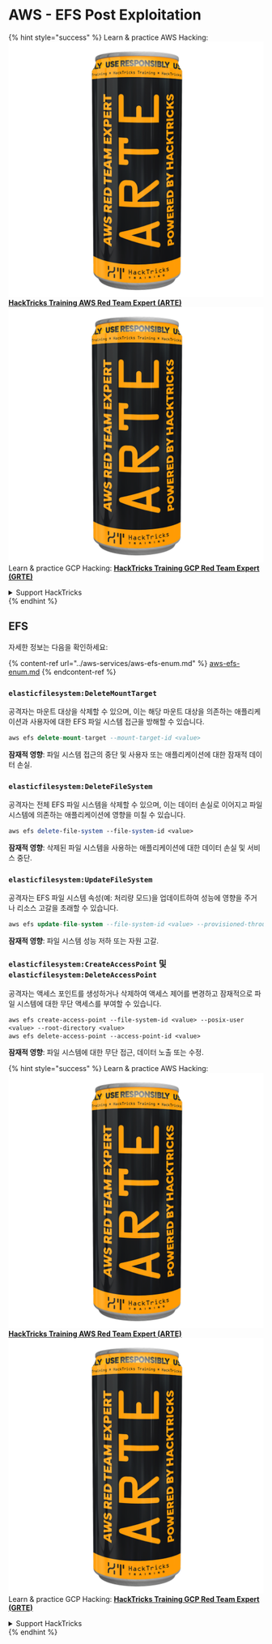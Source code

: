 # AWS - EFS Post Exploitation

{% hint style="success" %}
Learn & practice AWS Hacking:<img src="../../../.gitbook/assets/image (1) (1) (1).png" alt="" data-size="line">[**HackTricks Training AWS Red Team Expert (ARTE)**](https://training.hacktricks.xyz/courses/arte)<img src="../../../.gitbook/assets/image (1) (1) (1).png" alt="" data-size="line">\
Learn & practice GCP Hacking: <img src="../../../.gitbook/assets/image (2).png" alt="" data-size="line">[**HackTricks Training GCP Red Team Expert (GRTE)**<img src="../../../.gitbook/assets/image (2).png" alt="" data-size="line">](https://training.hacktricks.xyz/courses/grte)

<details>

<summary>Support HackTricks</summary>

* Check the [**subscription plans**](https://github.com/sponsors/carlospolop)!
* **Join the** 💬 [**Discord group**](https://discord.gg/hRep4RUj7f) or the [**telegram group**](https://t.me/peass) or **follow** us on **Twitter** 🐦 [**@hacktricks\_live**](https://twitter.com/hacktricks_live)**.**
* **Share hacking tricks by submitting PRs to the** [**HackTricks**](https://github.com/carlospolop/hacktricks) and [**HackTricks Cloud**](https://github.com/carlospolop/hacktricks-cloud) github repos.

</details>
{% endhint %}

## EFS

자세한 정보는 다음을 확인하세요:

{% content-ref url="../aws-services/aws-efs-enum.md" %}
[aws-efs-enum.md](../aws-services/aws-efs-enum.md)
{% endcontent-ref %}

### `elasticfilesystem:DeleteMountTarget`

공격자는 마운트 대상을 삭제할 수 있으며, 이는 해당 마운트 대상을 의존하는 애플리케이션과 사용자에 대한 EFS 파일 시스템 접근을 방해할 수 있습니다.
```sql
aws efs delete-mount-target --mount-target-id <value>
```
**잠재적 영향**: 파일 시스템 접근의 중단 및 사용자 또는 애플리케이션에 대한 잠재적 데이터 손실.

### `elasticfilesystem:DeleteFileSystem`

공격자는 전체 EFS 파일 시스템을 삭제할 수 있으며, 이는 데이터 손실로 이어지고 파일 시스템에 의존하는 애플리케이션에 영향을 미칠 수 있습니다.
```perl
aws efs delete-file-system --file-system-id <value>
```
**잠재적 영향**: 삭제된 파일 시스템을 사용하는 애플리케이션에 대한 데이터 손실 및 서비스 중단.

### `elasticfilesystem:UpdateFileSystem`

공격자는 EFS 파일 시스템 속성(예: 처리량 모드)을 업데이트하여 성능에 영향을 주거나 리소스 고갈을 초래할 수 있습니다.
```sql
aws efs update-file-system --file-system-id <value> --provisioned-throughput-in-mibps <value>
```
**잠재적 영향**: 파일 시스템 성능 저하 또는 자원 고갈.

### `elasticfilesystem:CreateAccessPoint` 및 `elasticfilesystem:DeleteAccessPoint`

공격자는 액세스 포인트를 생성하거나 삭제하여 액세스 제어를 변경하고 잠재적으로 파일 시스템에 대한 무단 액세스를 부여할 수 있습니다.
```arduino
aws efs create-access-point --file-system-id <value> --posix-user <value> --root-directory <value>
aws efs delete-access-point --access-point-id <value>
```
**잠재적 영향**: 파일 시스템에 대한 무단 접근, 데이터 노출 또는 수정.

{% hint style="success" %}
Learn & practice AWS Hacking:<img src="../../../.gitbook/assets/image (1) (1) (1).png" alt="" data-size="line">[**HackTricks Training AWS Red Team Expert (ARTE)**](https://training.hacktricks.xyz/courses/arte)<img src="../../../.gitbook/assets/image (1) (1) (1).png" alt="" data-size="line">\
Learn & practice GCP Hacking: <img src="../../../.gitbook/assets/image (2).png" alt="" data-size="line">[**HackTricks Training GCP Red Team Expert (GRTE)**<img src="../../../.gitbook/assets/image (2).png" alt="" data-size="line">](https://training.hacktricks.xyz/courses/grte)

<details>

<summary>Support HackTricks</summary>

* Check the [**subscription plans**](https://github.com/sponsors/carlospolop)!
* **Join the** 💬 [**Discord group**](https://discord.gg/hRep4RUj7f) or the [**telegram group**](https://t.me/peass) or **follow** us on **Twitter** 🐦 [**@hacktricks\_live**](https://twitter.com/hacktricks_live)**.**
* **Share hacking tricks by submitting PRs to the** [**HackTricks**](https://github.com/carlospolop/hacktricks) and [**HackTricks Cloud**](https://github.com/carlospolop/hacktricks-cloud) github repos.

</details>
{% endhint %}
